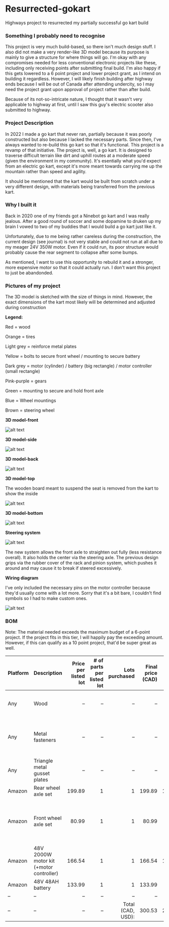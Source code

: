 # Resurrected-gokart
Highways project to resurrected my partially successful go kart build
<h3>Something I probably need to recognise</h3>

This project is very much build-based, so there isn't much design stuff. I also did not make a very render-like 3D model because its purpose is mainly to give a structure for where things will go. I'm okay with any compromises needed for less conventional electronic projects like these, including only receiving points after submitting final build. I'm also happy if this gets lowered to a 6 point project and lower project grant, as I intend on building it regardless. However, I will likely finish building after highway ends because I will be out of Canada after attending undercity, so I may need the project grant upon approval of project rather than after build.

Because of its not-so-intricate nature, I thought that it wasn't very applicable to highway at first, until I saw this guy's electric scooter also submitted to highway. 

<h3>Project Description</h3>

In 2022 I made a go kart that never ran, partially because it was poorly constructed but also because I lacked the necessary parts. Since then, I've always wanted to re-build this go kart so that it's functional. This project is a revamp of that initiative. The project is, well, a go kart. It is designed to traverse difficult terrain like dirt and uphill routes at a moderate speed (given the environment in my community). It's esentially what you'd expect from an electric go kart, except it's more meant towards carrying me up the mountain rather than speed and agility.

It should be mentioned that the kart would be built from scratch under a very different design, with materials being transferred from the previous kart.

<h3>Why I built it</h3>

Back in 2020 one of my friends got a Ninebot go kart and I was really jealous. After a good round of soccer and some dopamine to druken up my brain I vowed to two of my buddies that I would build a go kart just like it.

Unfortunately, due to me being rather careless during the construction, the current design (see journal) is not very stable and could not run at all due to my meager 24V 350W motor. Even if it could run, its poor structure would probably cause the rear segment to collapse after some bumps.

As mentioned, I want to use this opportunity to rebuild it and a stronger, more expensive motor so that it could actually run. I don't want this project to just be abandonded.

<h3>Pictures of my project</h3>

The 3D model is sketched with the size of things in mind. However, the exact dimensions of the kart most likely will be determined and adjusted during construction

**Legend:**

Red = wood

Orange = tires

Light grey = reinforce metal plates

Yellow = bolts to secure front wheel / mounting to secure battery

Dark grey = motor (cylinder) / battery (big rectangle) / motor controller (small rectangle)

Pink-purple = gears

Green = mounting to secure and hold front axle

Blue = Wheel mountings

Brown = steering wheel

**3D model-front**

![alt text](Assets/image_skibidi.png)

**3D model-side**

![alt text](Assets/image-1.png)

**3D model-back**

![alt text](Assets/image-2.png)

**3D model-top**

The wooden board meant to suspend the seat is removed from the kart to show the inside

![alt text](Assets/image-3.png)

**3D model-bottom**

![alt text](Assets/image-4.png)

**Steering system**

![alt text](Assets/image-5.png)

The new system allows the front axle to straighten out fully (less resistance overall). It also holds the center via the steering axle. The previous design grips via the rubber cover of the rack and pinion system, which pushes it around and may cause it to break if steered excessively.

**Wiring diagram**

I've only included the necessary pins on the motor controller because they'd usually come with a lot more. Sorry that it's a bit bare, I couldn't find symbols so I had to make custom ones.

![alt text](Assets/Gokart_Schematics_Diagram.PNG)

<h3>BOM</h3>

Note: The material needed exceeds the maximum budget of a 6-point project. If the project fits in this tier, I will happily pay the exceeding amount. However, if this can qualify as a 10 point project, that'd be super great as well.

| Platform   | Description                             | Price per listed lot | # of parts per listed lot | Lots purchased | Final price (CAD) | Final price (USD) | Already owned? | Comments                                                      | Link |
|------------|------------------------------------------|----------------------:|---------------------------:|----------------:|-------------------:|-------------------:|----------------|---------------------------------------------------------------|------|
| Any        | Wood                                     |                     – |                        –   | –              | –                 | –                 | Yes            | My dad has a bunch of wood left                               | –    |
| Any        | Metal fasteners                          |                     – |                        –   | –              | –                 | –                 | Yes            | Again, my dad works in HVAC so he has a bunch of them         | –    |
| Any        | Triangle metal gusset plates             |                     – |                        –   | –              | –                 | –                 | Yes            | There's a couple of them left in the garage                   | –    |
| Amazon     | Rear wheel axle set                      |                 199.89 |                         1 | 1              |            199.89 |            147.92  | Yes            | Purchased in 2022                                             | [Link](https://www.amazon.ca/Tacsal-Rear-Axle-Shaft-Assembly/dp/B0DNQT6FHH/) |
| Amazon     | Front wheel axle set                     |                  80.99 |                         1 | 1              |             80.99 |             59.93  | Yes            | Original 2022 listing is gone, this is the closest I can find | [Link](https://www.amazon.ca/dp/B07ZQ54MXW) |
| Amazon     | 48V 2000W motor kit (+motor controller)  |                 166.54 |                         1 | 1              |            166.54 |            123.24  | No             | –                                                             | [Link](https://www.amazon.ca/VEVOR-2000W-Electric-Brushless-Motor/dp/B0DT3RT5NY) |
| Amazon     | 48V 48AH battery                          |                 133.99 |                         1 | 1              |            133.99 |             99.15  | No             | –                                                             | [Link](https://www.amazon.ca/Lithium-Battery-Protectio-200-2000W-Electric/dp/B0F449L6LZ) |
| –          | –                                        |                     – |                        –   | –              | –                 | –                 | –              | –                                                             | –    |
| –          | –                                        |                     – |                        –   | Total (CAD, USD): |            300.53 |            222.39  | –              | –                                                             | –    |
